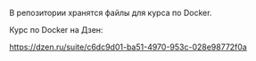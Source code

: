 В репозитории хранятся файлы для курса по Docker.


Курс по Docker на Дзен:

https://dzen.ru/suite/c6dc9d01-ba51-4970-953c-028e98772f0a

